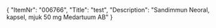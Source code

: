 {
  "ItemNr": "006766",
  "Title": "test",
  "Description": "Sandimmun Neoral, kapsel, mjuk 50 mg Medartuum AB"
}